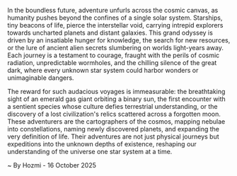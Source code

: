 
In the boundless future, adventure unfurls across the cosmic canvas, as humanity pushes beyond the confines of a single solar system. Starships, tiny beacons of life, pierce the interstellar void, carrying intrepid explorers towards uncharted planets and distant galaxies. This grand odyssey is driven by an insatiable hunger for knowledge, the search for new resources, or the lure of ancient alien secrets slumbering on worlds light-years away. Each journey is a testament to courage, fraught with the perils of cosmic radiation, unpredictable wormholes, and the chilling silence of the great dark, where every unknown star system could harbor wonders or unimaginable dangers.

The reward for such audacious voyages is immeasurable: the breathtaking sight of an emerald gas giant orbiting a binary sun, the first encounter with a sentient species whose culture defies terrestrial understanding, or the discovery of a lost civilization's relics scattered across a forgotten moon. These adventurers are the cartographers of the cosmos, mapping nebulae into constellations, naming newly discovered planets, and expanding the very definition of life. Their adventures are not just physical journeys but expeditions into the unknown depths of existence, reshaping our understanding of the universe one star system at a time.

~ By Hozmi - 16 October 2025
